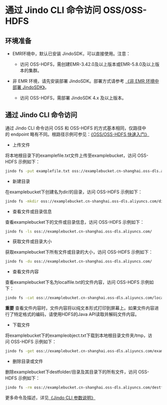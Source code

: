 # 通过 Jindo CLI 命令访问 OSS/OSS-HDFS

## 环境准备

*   EMR环境中，默认已安装 JindoSDK，可以直接使用。注意：
    
    *   访问 OSS-HDFS，需创建EMR-3.42.0及以上版本或EMR-5.8.0及以上版本的集群。
        
*   非 EMR 环境，请先安装部署 JindoSDK。部署方式请参考 [《非 EMR 环境中部署 JindoSDK》](/docs/user/5.x/jindodata/jindosdk/deployment.md)。
    
    *   访问 OSS-HDFS，需部署 JindoSDK 4.x 及以上版本。
        

## 通过 Jindo CLI 命令访问

通过 Jindo CLI 命令访问 OSS 和 OSS-HDFS 的方式基本相同，仅路径中的 endpoint 略有不同。根路径示例可参见：[《OSS/OSS-HDFS 快速入门》](/docs/user/5.x/oss/quickstart.md)

*   上传文件
    
将本地根目录下的examplefile.txt文件上传至examplebucket，访问 OSS-HDFS 示例如下：

```bash
jindo fs -put examplefile.txt oss://examplebucket.cn-shanghai.oss-dls.aliyuncs.com/
```

*   新建目录

在examplebucket下创建名为dir/的目录，访问 OSS-HDFS 示例如下：

```bash
jindo fs -mkdir oss://examplebucket.cn-shanghai.oss-dls.aliyuncs.com/dir/
```

*   查看文件或目录信息
    
查看examplebucket下的文件或目录信息，访问 OSS-HDFS 示例如下：

```bash
jindo fs -ls oss://examplebucket.cn-shanghai.oss-dls.aliyuncs.com/
```

*   获取文件或目录大小

获取examplebucket下所有文件或目录的大小，访问 OSS-HDFS 示例如下：

```bash
jindo fs -du oss://examplebucket.cn-shanghai.oss-dls.aliyuncs.com/
```

*   查看文件内容
    
查看examplebucket下名为localfile.txt的文件内容，访问 OSS-HDFS 示例如下：

```bash
jindo fs -cat oss://examplebucket.cn-shanghai.oss-dls.aliyuncs.com/localfile.txt
```

**重要** 查看文件内容时，文件内容将以纯文本形式打印到屏幕上。如果文件内容进行了特定格式的编码，请使用HDFS的Java API读取并解码文件内容。

*   下载文件

将examplebucket下的exampleobject.txt下载到本地根目录文件夹/tmp，访问 OSS-HDFS 示例如下：

```bash
jindo fs -get oss://examplebucket.cn-shanghai.oss-dls.aliyuncs.com/exampleobject.txt  /tmp/
```

*   删除目录或文件

删除examplebucket下destfolder/目录及其目录下的所有文件，访问 OSS-HDFS 示例如下：

```bash
jindo fs -rm oss://examplebucket.cn-shanghai.oss-dls.aliyuncs.com/destfolder/
```

更多命令及描述，详见[《Jindo CLI 参数说明》](/docs/user/5.x/jindodata/jindosdk/jindo_cli_options.md)
